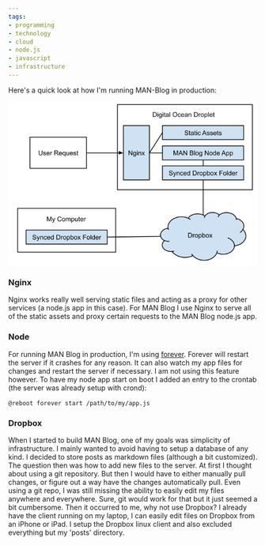 ```yaml
---
tags:
- programming
- technology
- cloud
- node.js
- javascript
- infrastructure
---
```

<!-- preview -->
Here's a quick look at how I'm running MAN-Blog in production:

![](../resources/20150310/MAN%20Blog%20in%20production.png)
<!-- /preview -->

### Nginx
Nginx works really well serving static files and acting as a proxy for other services (a node.js app in this case). For MAN Blog I use Nginx to serve all of the static assets and proxy certain requests to the MAN Blog node.js app.

### Node
For running MAN Blog in production, I'm using [forever](https://github.com/foreverjs/forever). Forever will restart the server if it crashes for any reason. It can also watch my app files for changes and restart the server if necessary. I am not using this feature however. To have my node app start on boot I added an entry to the crontab (the server was already setup with crond):

```
@reboot forever start /path/to/my/app.js
```

### Dropbox

When I started to build MAN Blog, one of my goals was simplicity of infrastructure. I mainly wanted to avoid having to setup a database of any kind. I decided to store posts as markdown files (although a bit customized). The question then was how to add new files to the server. At first I thought about using a git repository. But then I would have to either manually pull changes, or figure out a way have the changes automatically pull. Even using a git repo, I was still missing the ability to easily edit my files anywhere and everywhere. Sure, git would work for that but it just seemed a bit cumbersome. Then it occurred to me, why not use Dropbox? I already have the client running on my laptop, I can easily edit files on Dropbox from an iPhone or iPad. I setup the Dropbox linux client and also excluded everything but my 'posts' directory.

